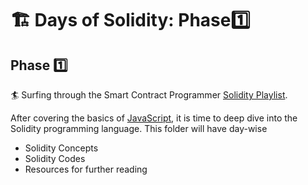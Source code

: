 # 🏗️ Days of Solidity: Phase:one:


## Phase :one:
:surfer: Surfing through the Smart Contract Programmer [Solidity Playlist](https://www.youtube.com/watch?v=xv9OmztShIw&list=PLO5VPQH6OWdVQwpQfw9rZ67O6Pjfo6q-p).


After covering the basics of [JavaScript](https://www.codecademy.com/learn/introduction-to-javascript), it is time to deep dive into the Solidity programming language.
This folder will have day-wise

- Solidity Concepts
- Solidity Codes
- Resources for further reading




